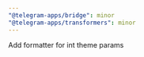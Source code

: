 ```yaml
---
"@telegram-apps/bridge": minor
"@telegram-apps/transformers": minor
---
```


Add formatter for int theme params
